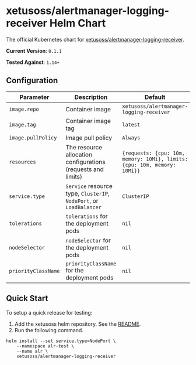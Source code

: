 # xetusoss/alertmanager-logging-receiver Helm Chart

The official Kubernetes chart for [xetusoss/alertmanager-logging-receiver](https://github.com/xetus-oss/alertmanager-logging-receiver).

__Current Version__: `0.1.1`

__Tested Against__: `1.14+`

## Configuration

| Parameter                       | Description                                                             | Default                                                                 |
|---------------------------------|-------------------------------------------------------------------------|-------------------------------------------------------------------------|
| `image.repo`                    | Container image                                                         | `xetusoss/alertmanager-logging-receiver`                                |
| `image.tag`                     | Container image tag                                                     | `latest`                                                                |
| `image.pullPolicy`              | Image pull policy                                                       | `Always`                                                                |
| `resources`                     | The resource allocation configurations (requests and limits)            | `{requests: {cpu: 10m, memory: 10Mi}, limits: {cpu: 10m, memory: 10Mi}}`|
| `service.type`                  | `Service` resource type, `ClusterIP`, `NodePort`, or `LoadBalancer`     | `ClusterIP`                                                             |
| `tolerations`                   | `tolerations` for the deployment pods                                   | `nil`                                                                   |
| `nodeSelector`                  | `nodeSelector` for the deployment pods                                  | `nil`                                                                   |
| `priorityClassName`             | `priorityClassName` for the deployment pods                             | `nil`                                                                   |

## Quick Start

To setup a quick release for testing:

1. Add the xetusoss helm repository. See the [README](../README.md).
2. Run the following command.

```
helm install --set service.type=NodePort \
    --namespace alr-test \
    --name alr \
    xetusoss/alertmanager-logging-receiver
```
